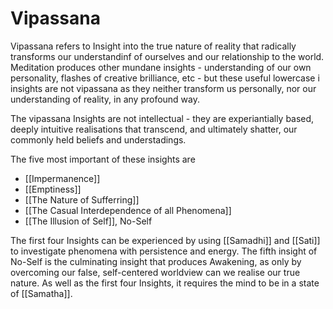 # Vipassana

Vipassana refers to Insight into the true nature of reality that radically transforms our understandinf of ourselves and our relationship to the world. Meditation produces other mundane insights - understanding of our own personality, flashes of creative brilliance, etc - but these useful lowercase i insights are not vipassana as they neither transform us personally, nor our understanding of reality, in any profound way.

The vipassana Insights are not intellectual - they are experiantially based, deeply intuitive realisations that transcend, and ultimately shatter, our commonly held beliefs and understadings.

The five most important of these insights are
- [[Impermanence]]
- [[Emptiness]]
- [[The Nature of Sufferring]]
- [[The Casual Interdependence of all Phenomena]]
- [[The Illusion of Self]], No-Self


The first four Insights can be experienced by using [[Samadhi]] and [[Sati]] to investigate phenomena with persistence and energy. The fifth insight of No-Self is the culminating insight that produces Awakening, as only by overcoming our false, self-centered worldview can we realise our true nature. As well as the first four Insights, it requires the mind to be in a state of [[Samatha]].